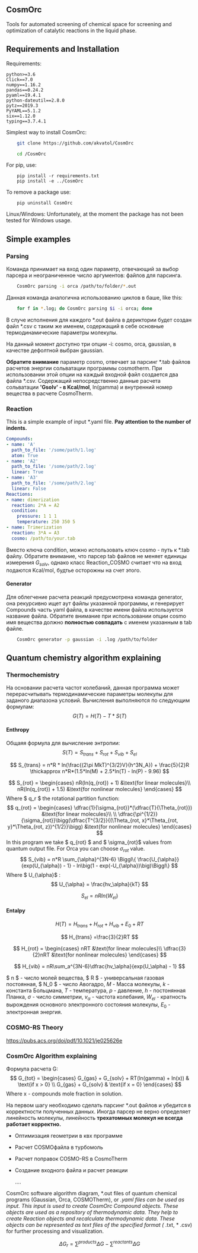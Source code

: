 ## CosmOrc

Tools for automated screening of chemical space for screening and optimization of catalytic reactions in the liquid phase.

## Requirements and Installation

Requirements:

```
python>=3.6
Click==7.0
numpy==1.16.2
pandas==0.24.2
pyaml==19.4.1
python-dateutil==2.8.0
pytz==2019.3
PyYAML==5.1.2
six==1.12.0
typing==3.7.4.1
```

Simplest way to install CosmOrc:

```bash
    git clone https://github.com/akvatol/CosmOrc
```

```bash
    cd /CosmOrc
```

For pip, use:
```shell
    pip install -r requirements.txt
    pip install -e ../CosmOrc
```


To remove a package use:

```shell
    pip uninstall CosmOrc
```

Linux/Windows: Unfortunately, at the moment the package has not been tested for Windows usage.

## Simple examples

### Parsing

Команда принимает на вход один параметр, отвечающий за выбор парсера и неограниченное число аргументов: файлов для парсинга. 

```bash
	CosmOrc parsing -i orca /path/to/folder/*.out 
```

Данная команда аналогична использованию циклов в баше, like this:

```bash
	for f in *.log; do CosmOrc parsing $i -i orca; done
```

В случе исполнения для каждого *.out файла в дериктории будет создан файл *.csv с таким же именем, содержащий в себе основные термодинамические параметры молекулы.

На данный момент доступно три опции -i: cosmo, orca, gaussian, в качестве дефолтной выбран gaussian. 

**Обратите внимание** параметр cosmo, отвечает за парсинг *.tab файлов расчетов энергии сольватации программы cosmotherm. При использовании этой опции на каждый входной файл создается два файла *.csv. Содержащий непосредственно данные расчета сольватации **'Gsolv' - в Kcal/mol**, ln(gamma) и внутренний номер вещества в расчете CosmoTherm.

### Reaction

This is a simple example of input *.yaml file. **Pay attention to the number of indents.**

```yaml
Compounds:
- name: 'A'
  path_to_file: '/some/path/1.log'
  atom: True
- name: 'A2'
  path_to_file: '/some/path/2.log'
  linear: True
- name: 'A3'
  path_to_file: '/some/path/2.log'
  linear: False
Reactions:
- name: dimerization
  reaction: 2*A = A2
  condition:
    pressure: 1 1 1
    temperature: 250 350 5
- name: Trimerization
  reaction: 3*A = A3
  cosmo: /path/to/your.tab
```

Вместо ключа condition, можно использовать ключ cosmo - путь к *.tab файлу. Обратите внимание, что парсер tab файлов не меняет единицы измерения $G_{solv}$, однако класс Reaction_COSMO считает что на вход подаются Kcal/mol, будтье осторожны на счет этого.

#### Generator

Для облегчение расчета реакций предусмотрена команда generator, она рекурсивно ищет аут файлы  указанной программы, и генерирует Compounds часть yaml файла, в качестве имени файла используется название файла. Обратите внимание при использовании опции cosmo имя вещества должно **полностью совпадать** с именем указанным в tab файле.

```bash
	CosmOrc generator -p gaussian -i .log /path/to/folder
```



## Quantum chemistry algorithm explaining

### Thermochemistry

На основании расчета частот колебаний, данная программа может перерасчитывать термодинамические параметры молекулы для заданого диапазона условий.  Вычисления выполняются по следующим формулам:
$$
G(T) = H(T) - T * S(T)
$$


#### Enthropy

Общаяя формула для вычисление энтропии:
$$
S(T) = S_{trans} + S_{rot} + S_{vib} + S_{el}
$$





$$
S_{trans} = n*R * ln(\frac{(2\pi MkT)^{3/2}V}{h^3N_A}) + \frac{5}{2}R \thickapprox n*R*(1.5*ln(M) + 2.5*ln(T) - ln(P) - 9.96)
$$





$$
S_{rot} = 
\begin{cases} 
   nR(ln(q_{rot}) + 1) &\text{for linear molecules}\\
   nR(ln(q_{rot}) + 1.5) &\text{for nonlinear molecules}
\end{cases}
$$
Where $ q_r  $ the rotational partition function:
$$
q_{rot} = 
\begin{cases} 
   \dfrac{1}{\sigma_{rot}}*(\dfrac{T}{\Theta_{rot}}) &\text{for linear molecules}\\
   \\
   \dfrac{\pi^{1/2}}{\sigma_{rot}}\bigg(\dfrac{T^{3/2}}{(\Theta_{rot, x}*\Theta_{rot, y}*\Theta_{rot, z})^{1/2}}\bigg) &\text{for nonlinear molecules}
\end{cases}
$$
In this program we take $ q_{rot} $  and $ \sigma_{rot}$ values from quantum output file. For Orca you can choose $\sigma_{rot}$ value.
$$
S_{vib} = n*R \sum_{\alpha}^{3N-6} \Biggl\{ \frac{U_{\alpha}}{exp(U_{\alpha}) - 1} - ln\big(1 - exp(-U_{\alpha})\big)\Biggl\}
$$
Where $ U_{\alpha}$ :
$$
U_{\alpha} = \frac{hv_\alpha}{kT}
$$

$$
S_{el} = nRln(W_{el})
$$



#### Entalpy

$$
H(T) = H_{trans} + H_{rot} + H_{vib} + E_0 + RT
$$

$$
H_{trans} =\frac{3}{2}RT
$$

$$
H_{rot} =
\begin{cases}
    nRT &\text{for linear molecules}\\
   \dfrac{3}{2}nRT &\text{for nonlinear molecules}
\end{cases}
$$

$$
H_{vib} = nR\sum_a^{3N-6}\dfrac{hv_\alpha}{exp(U_\alpha) - 1}
$$



$ n $ - число молей вещества, $ R $ - универсальная газовая постоянная, $ N_0 $ - число Авогадро, $M$ - Масса молекулы, $k$ - константа Больцмана, $T$ - температура, $p$ - давление, $h$ - постонянная Планка, $\sigma$ - число симметрии,  $v_\alpha$ - частота колебания, $W_{el}$ - кратность вырождения основного электронного состояния молекулы, $E_0$ - электронная энергия.



### COSMO-RS Theory 

https://pubs.acs.org/doi/pdf/10.1021/je025626e



### CosmOrc Algorithm explaining

Формула расчета G:
$$
G_{tot} = 
\begin{cases}
G_{gas} + G_{solv} + RT(ln(gamma) + ln(x)) & \text{if x > 0} \\
G_{gas} + G_{solv} & \text{if x = 0}
\end{cases}
$$
Where x - compounds mole fraction in solution.



На первом шагу необходимо сделать парсинг  *.out файлов и убедится в корректности полученных данных. Иногда парсер не верно определяет  линейность молекулы, линейность **трехатомных молекул не всегда работает корректно.**  

- Оптимизация геометрии в квх программе

- Расчет COSMOфайла в турбомоль

- Расчет поправок COSMO-RS в CosmoTherm

- Создание входного файла и расчет реакции 

  ....

CosmOrc software algorithm diagram, *.out files of quantum chemical programs (Gaussian, Orca, COSMOTherm), or *.yaml files can be used as input. This input is used to create CosmOrc Compound objects. These objects are used as a repository of thermodynamic data. They help to create Reaction objects and recalculate thermodynamic data. These objects can be represented as text files of the specified format (* .txt, * .csv) for further processing and visualization. 



$$
\Delta G_r = \sum^{products}\Delta G - \sum^{reactants}\Delta G
$$








